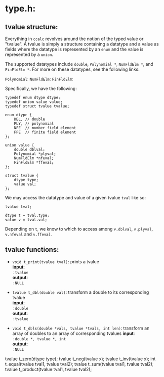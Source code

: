 # type.h:

## tvalue structure:
Everything in `ccalc` revolves around the notion of the typed value or "tvalue". A tvalue is simply a structure containing a datatype and a value as fields where the datatype is represented by an `enum` and the value is represented by a `union`. 

The supported datatypes include `double`, `Polynomial *`, `NumFldElm *`, and `FinFldElm *`. For more on these datatypes, see the following links:

`Polynomial`: 
`NumFldElm`:
`FinFldElm`:

Specifically, we have the following: 

```
typedef enum dtype dtype; 
typedef union value value;
typedef struct tvalue tvalue;

enum dtype {
    DBL, // double
    PLY, // polynomial
    NFE  // number field element
    FFE  // finite field element
};

union value {
    double dblval;
    Polynomial *plyval;
    NumFldElm *nfeval;
    FinFldElm *ffeval;
};

struct tvalue {
    dtype type;
    value val;
};
```

We may access the datatype and value of a given tvalue `tval` like so:

```
tvalue tval;

dtype t = tval.type;
value v = tval.val;
```

Depending on `t`, we know to which to access among `v.dblval`, `v.plyval`, `v.nfeval` and `v.ffeval`.

## tvalue functions:
* `void t_print(tvalue tval)`: prints a tvalue <br>
**input**: <br>
: `tvalue` <br>
**output**:<br>
: `NULL` <br>


* `tvalue t_dbl(double val)`: transform a double to its corresponding tvalue <br>
**input**: <br>
: `double`<br>
**output**:<br>
: `tvalue`<br>

* `void t_dbls(double *vals, tvalue *tvals, int len)`: transform an array of doubles to an array of corresponding tvalues
**input**: <br>
: `double *, tvalue *, int` <br>
**output**: <br>
: `NULL` <br>


tvalue t_zero(dtype type);
tvalue t_neg(tvalue x);
tvalue t_inv(tvalue x);
int t_equal(tvalue tval1, tvalue tval2);
tvalue t_sum(tvalue tval1, tvalue tval2);
tvalue t_product(tvalue tval1, tvalue tval2);



